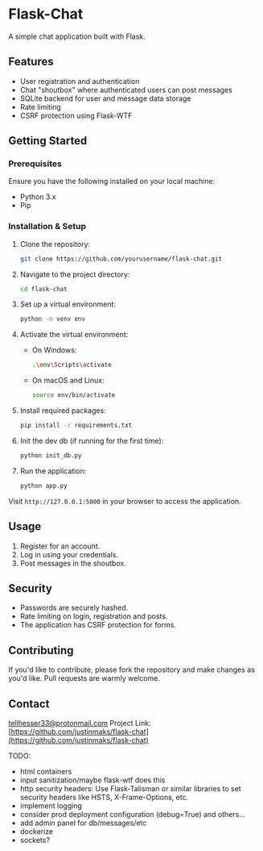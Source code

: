 # Flask-Chat 

A simple chat application built with Flask.

## Features

- User registration and authentication
- Chat "shoutbox" where authenticated users can post messages
- SQLite backend for user and message data storage
- Rate limiting
- CSRF protection using Flask-WTF

## Getting Started

### Prerequisites

Ensure you have the following installed on your local machine:

- Python 3.x
- Pip

### Installation & Setup

1. Clone the repository:
    ```bash
    git clone https://github.com/yourusername/flask-chat.git
    ```

2. Navigate to the project directory:
    ```bash
    cd flask-chat
    ```

3. Set up a virtual environment:
    ```bash
    python -m venv env
    ```

4. Activate the virtual environment:
    - On Windows:
      ```bash
      .\env\Scripts\activate
      ```

    - On macOS and Linux:
      ```bash
      source env/bin/activate
      ```

5. Install required packages:
    ```bash
    pip install -r requirements.txt
    ```

6. Init the dev db (if running for the first time):
    ```bash
    python init_db.py
    ```

7. Run the application:
    ```bash
    python app.py
    ```

Visit `http://127.0.0.1:5000` in your browser to access the application.

## Usage

1. Register for an account.
2. Log in using your credentials.
3. Post messages in the shoutbox.

## Security

- Passwords are securely hashed.
- Rate limiting on login, registration and posts.
- The application has CSRF protection for forms.

## Contributing

If you'd like to contribute, please fork the repository and make changes as you'd like. Pull requests are warmly welcome.


## Contact

tellhesser33@protonmail.com
Project Link: [https://github.com/justinmaks/flask-chat](https://github.com/justinmaks/flask-chat)



TODO:

- html containers 
- input sanitization/maybe flask-wtf does this
- http security headers: Use Flask-Talisman or similar libraries to set security headers like HSTS, X-Frame-Options, etc.
- implement logging
- consider prod deployment configuration (debug=True) and others... 
- add admin panel for db/messages/etc
- dockerize
- sockets? 